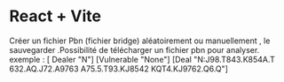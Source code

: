 # React + Vite
Créer un fichier Pbn (fichier bridge) aléatoirement ou manuellement , le sauvegarder .Possibilité de télécharger un fichier pbn pour analyser.
exemple : [
Dealer "N"]
[Vulnerable "None"]
[Deal "N:J98.T843.K854A.T 632.AQ.J72.A9763 A75.5.T93.KJ8542 KQT4.KJ9762.Q6.Q"]
